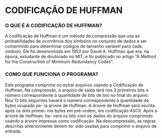 # CODIFICAÇÃO DE HUFFMAN

### O QUE É A CODIFICAÇÃO DE HUFFMAN?

A codificação de Huffman é um método de compressão que usa as probabilidades de ocorrência dos símbolos no conjunto de dados a ser comprimido para determinar códigos de tamanho variável para cada símbolo. Ele foi desenvolvido em 1952 por David A. Huffman que era, na época, estudante de doutorado no MIT, e foi publicado no artigo "A Method for the Construction of Minimum-Redundancy Codes". 

### COMO QUE FUNCIONA O PROGRAMA? 
Este programa comprime ou extrai arquivos usando a Codificação de Huffman. Na compressão, o arquivo de saída terá nos 3 primeiros bits o número correspondente à quantidade de bits de lixo no final do arquivo. Nos 13 bits
seguintes haverá o número correspondente à quantidade de bytes ocupada pe-
la árvore de Huffman. A árvore de Huffman será escrita após os dois primei-
ros bytes em pré-ordem, em codificação ASCII. Após a árvore de Huffman, ha-
verá os bits com os dados do arquivo comprimido usando a árvore impressa
como codificação. Na descompressão, as regras descritas anteriormente devem
ter sido usadas para comprimir o arquivo de entrada.
